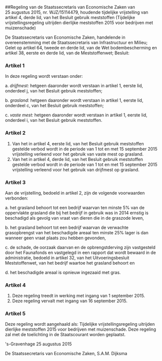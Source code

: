 <meta http-equiv='Content-Type' content='text/html; charset=utf-8' />

##Regeling van de Staatssecretaris van Economische Zaken van 25 augustus 2015, nr. WJZ/15114479, houdende tijdelijke vrijstelling van artikel 4, derde lid, van het Besluit gebruik meststoffen (Tijdelijke vrijstellingsregeling uitrijden dierlijke meststoffen 2015 voor bedrijven met muizenschade)

De Staatssecretaris van Economische Zaken, handelende in overeenstemming met de Staatssecretaris van Infrastructuur en Milieu;  
Gelet op artikel 64, tweede en derde lid, van de Wet bodembescherming en artikel 38, eerste en derde lid, van de Meststoffenwet;
Besluit:    

### Artikel  1  

In deze regeling wordt verstaan onder: 

a.  *drijfmest:* hetgeen daaronder wordt verstaan in artikel 1, eerste lid, onderdeel j, van het Besluit gebruik meststoffen;  

b.  *grasland:* hetgeen daaronder wordt verstaan in artikel 1, eerste lid, onderdeel c, van het Besluit gebruik meststoffen;  

c.  *vaste mest:* hetgeen daaronder wordt verstaan in artikel 1, eerste lid, onderdeel i, van het Besluit gebruik meststoffen.   

### Artikel  2  

1.  Van het in artikel 4, eerste lid, van het Besluit gebruik meststoffen gestelde verbod wordt in de periode van 1 tot en met 15 september 2015 vrijstelling verleend voor het gebruik van vaste mest op grasland.   
2.  Van het in artikel 4, derde lid, van het Besluit gebruik meststoffen gestelde verbod wordt in de periode van 1 tot en met 15 september 2015 vrijstelling verleend voor het gebruik van drijfmest op grasland.  

### Artikel  3  

Aan de vrijstelling, bedoeld in artikel 2, zijn de volgende voorwaarden verbonden: 

a. het grasland behoort tot een bedrijf waarvan ten minste 5% van de oppervlakte grasland die bij het bedrijf in gebruik was in 2014 ernstig is beschadigd als gevolg van vraat van dieren die in de graszode leven,  

b. het grasland behoort tot een bedrijf waarvan de verwachte grasopbrengst van het beschadigde areaal ten minste 25% lager is dan wanneer geen vraat plaats zou hebben gevonden,  

c. de schade, de oorzaak daarvan en de opbrengstderving zijn vastgesteld door het Faunafonds en vastgelegd in een rapport dat wordt bewaard in de administratie, bedoeld in artikel 32, van het Uitvoeringsbesluit Meststoffenwet, van het bedrijf waartoe het grasland behoort en  

d. het beschadigde areaal is opnieuw ingezaaid met gras.   

### Artikel  4  

1.  Deze regeling treedt in werking met ingang van 1 september 2015.   
2.  Deze regeling vervalt met ingang van 16 september 2015.  

### Artikel  5  

Deze regeling wordt aangehaald als: Tijdelijke vrijstellingsregeling uitrijden dierlijke meststoffen 2015 voor bedrijven met muizenschade. 
Deze regeling zal met de toelichting in de Staatscourant worden geplaatst.   

's-Gravenhage 
25 augustus 2015   

De 
Staatssecretaris van Economische Zaken, 
S.A.M. Dijksma     
